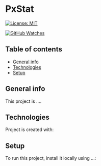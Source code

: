 # PxStat

[![License: MIT](https://img.shields.io/badge/License-MIT-yellow.svg)](https://opensource.org/licenses/MIT)


[![GitHub Watches](https://img.shields.io/github/watchers/goncaloperes/Project-CodeIgniter-CMS.svg?style=social&label=Watch&maxAge=2592000)](https://github.com/goncaloperes/Project-CodeIgniter-CMS/watchers)

## Table of contents
* [General info](#general-info)
* [Technologies](#technologies)
* [Setup](#setup)

## General info
This project is ....
	
## Technologies
Project is created with:

	
## Setup
To run this project, install it locally using ...:

```

```
